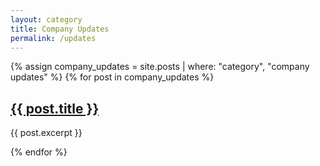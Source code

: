 ```yaml
---
layout: category
title: Company Updates
permalink: /updates
---
```


{% assign company_updates = site.posts | where: "category", "company updates" %}
{% for post in company_updates %}
  <h2><a href="{{ post.url }}">{{ post.title }}</a></h2>
  <p>{{ post.excerpt }}</p>
{% endfor %}
